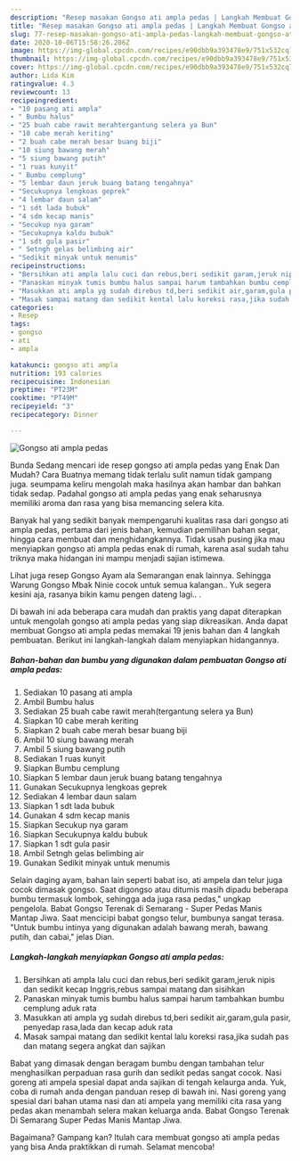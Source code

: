 ```yaml
---
description: "Resep masakan Gongso ati ampla pedas | Langkah Membuat Gongso ati ampla pedas Yang Enak dan Simpel"
title: "Resep masakan Gongso ati ampla pedas | Langkah Membuat Gongso ati ampla pedas Yang Enak dan Simpel"
slug: 77-resep-masakan-gongso-ati-ampla-pedas-langkah-membuat-gongso-ati-ampla-pedas-yang-enak-dan-simpel
date: 2020-10-06T15:58:26.206Z
image: https://img-global.cpcdn.com/recipes/e90dbb9a393478e9/751x532cq70/gongso-ati-ampla-pedas-foto-resep-utama.jpg
thumbnail: https://img-global.cpcdn.com/recipes/e90dbb9a393478e9/751x532cq70/gongso-ati-ampla-pedas-foto-resep-utama.jpg
cover: https://img-global.cpcdn.com/recipes/e90dbb9a393478e9/751x532cq70/gongso-ati-ampla-pedas-foto-resep-utama.jpg
author: Lida Kim
ratingvalue: 4.3
reviewcount: 13
recipeingredient:
- "10 pasang ati ampla"
- " Bumbu halus"
- "25 buah cabe rawit merahtergantung selera ya Bun"
- "10 cabe merah keriting"
- "2 buah cabe merah besar buang biji"
- "10 siung bawang merah"
- "5 siung bawang putih"
- "1 ruas kunyit"
- " Bumbu cemplung"
- "5 lembar daun jeruk buang batang tengahnya"
- "Secukupnya lengkoas geprek"
- "4 lembar daun salam"
- "1 sdt lada bubuk"
- "4 sdm kecap manis"
- "Secukup nya garam"
- "Secukupnya kaldu bubuk"
- "1 sdt gula pasir"
- " Setngh gelas belimbing air"
- "Sedikit minyak untuk menumis"
recipeinstructions:
- "Bersihkan ati ampla lalu cuci dan rebus,beri sedikit garam,jeruk nipis dan sedikit kecap Inggris,rebus sampai matang dan sisihkan"
- "Panaskan minyak tumis bumbu halus sampai harum tambahkan bumbu cemplung aduk rata"
- "Masukkan ati ampla yg sudah direbus td,beri sedikit air,garam,gula pasir, penyedap rasa,lada dan kecap aduk rata"
- "Masak sampai matang dan sedikit kental lalu koreksi rasa,jika sudah pas dan matang segera angkat dan sajikan"
categories:
- Resep
tags:
- gongso
- ati
- ampla

katakunci: gongso ati ampla 
nutrition: 193 calories
recipecuisine: Indonesian
preptime: "PT23M"
cooktime: "PT49M"
recipeyield: "3"
recipecategory: Dinner

---
```



![Gongso ati ampla pedas](https://img-global.cpcdn.com/recipes/e90dbb9a393478e9/751x532cq70/gongso-ati-ampla-pedas-foto-resep-utama.jpg)

Bunda Sedang mencari ide resep gongso ati ampla pedas yang Enak Dan Mudah? Cara Buatnya memang tidak terlalu sulit namun tidak gampang juga. seumpama keliru mengolah maka hasilnya akan hambar dan bahkan tidak sedap. Padahal gongso ati ampla pedas yang enak seharusnya memiliki aroma dan rasa yang bisa memancing selera kita.

Banyak hal yang sedikit banyak mempengaruhi kualitas rasa dari gongso ati ampla pedas, pertama dari jenis bahan, kemudian pemilihan bahan segar, hingga cara membuat dan menghidangkannya. Tidak usah pusing jika mau menyiapkan gongso ati ampla pedas enak di rumah, karena asal sudah tahu triknya maka hidangan ini mampu menjadi sajian istimewa.

Lihat juga resep Gongso Ayam ala Semarangan enak lainnya. Sehingga Warung Gongso Mbak Ninie cocok untuk semua kalangan.. Yuk segera kesini aja, rasanya bikin kamu pengen dateng lagi.. .


Di bawah ini ada beberapa cara mudah dan praktis yang dapat diterapkan untuk mengolah gongso ati ampla pedas yang siap dikreasikan. Anda dapat membuat Gongso ati ampla pedas memakai 19 jenis bahan dan 4 langkah pembuatan. Berikut ini langkah-langkah dalam menyiapkan hidangannya.

<!--inarticleads1-->

##### Bahan-bahan dan bumbu yang digunakan dalam pembuatan Gongso ati ampla pedas:

1. Sediakan 10 pasang ati ampla
1. Ambil  Bumbu halus
1. Sediakan 25 buah cabe rawit merah(tergantung selera ya Bun)
1. Siapkan 10 cabe merah keriting
1. Siapkan 2 buah cabe merah besar buang biji
1. Ambil 10 siung bawang merah
1. Ambil 5 siung bawang putih
1. Sediakan 1 ruas kunyit
1. Siapkan  Bumbu cemplung
1. Siapkan 5 lembar daun jeruk buang batang tengahnya
1. Gunakan Secukupnya lengkoas geprek
1. Sediakan 4 lembar daun salam
1. Siapkan 1 sdt lada bubuk
1. Gunakan 4 sdm kecap manis
1. Siapkan Secukup nya garam
1. Siapkan Secukupnya kaldu bubuk
1. Siapkan 1 sdt gula pasir
1. Ambil  Setngh gelas belimbing air
1. Gunakan Sedikit minyak untuk menumis


Selain daging ayam, bahan lain seperti babat iso, ati ampela dan telur juga cocok dimasak gongso. Saat digongso atau ditumis masih dipadu beberapa bumbu termasuk lombok, sehingga ada juga rasa pedas,&#34; ungkap pengelola. Babat Gongso Terenak di Semarang - Super Pedas Manis Mantap Jiwa. Saat mencicipi babat gongso telur, bumbunya sangat terasa. &#34;Untuk bumbu intinya yang digunakan adalah bawang merah, bawang putih, dan cabai,&#34; jelas Dian. 

<!--inarticleads2-->

##### Langkah-langkah menyiapkan Gongso ati ampla pedas:

1. Bersihkan ati ampla lalu cuci dan rebus,beri sedikit garam,jeruk nipis dan sedikit kecap Inggris,rebus sampai matang dan sisihkan
1. Panaskan minyak tumis bumbu halus sampai harum tambahkan bumbu cemplung aduk rata
1. Masukkan ati ampla yg sudah direbus td,beri sedikit air,garam,gula pasir, penyedap rasa,lada dan kecap aduk rata
1. Masak sampai matang dan sedikit kental lalu koreksi rasa,jika sudah pas dan matang segera angkat dan sajikan


Babat yang dimasak dengan beragam bumbu dengan tambahan telur menghasilkan perpaduan rasa gurih dan sedikit pedas sangat cocok. Nasi goreng ati ampela spesial dapat anda sajikan di tengah kelaurga anda. Yuk, coba di rumah anda dengan panduan resep di bawah ini. Nasi goreng yang spesial dari bahan utama nasi dan ati ampela yang memiliki cita rasa yang pedas akan menambah selera makan keluarga anda. Babat Gongso Terenak Di Semarang Super Pedas Manis Mantap Jiwa. 

Bagaimana? Gampang kan? Itulah cara membuat gongso ati ampla pedas yang bisa Anda praktikkan di rumah. Selamat mencoba!
